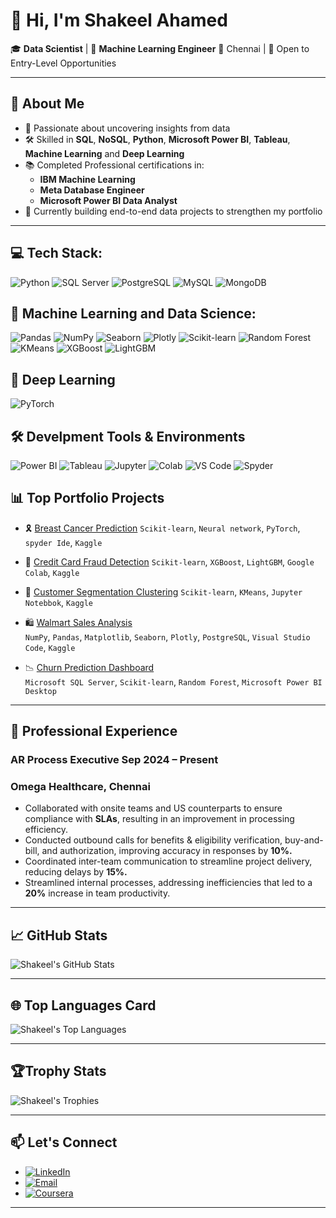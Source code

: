 # 👋 Hi, I'm Shakeel Ahamed

🎓 **Data Scientist** | 🧠 **Machine Learning Engineer** 
📍 Chennai | 💼 Open to Entry-Level Opportunities  

---

## 🚀 About Me

- 🎯 Passionate about uncovering insights from data  
- 🛠️ Skilled in **SQL**, **NoSQL**, **Python**, **Microsoft Power BI**, **Tableau**, **Machine Learning** and **Deep Learning**
- 📚 Completed Professional certifications in:
   - **IBM Machine Learning**
   - **Meta Database Engineer**
   - **Microsoft Power BI Data Analyst**
- 🤖 Currently building end-to-end data projects to strengthen my portfolio  

---

## 💻 Tech Stack:
![Python](https://camo.githubusercontent.com/0d0779a129f1dcf6c31613b701fe0646fd4e4d2ed2a7cbd61b27fd5514baa938/68747470733a2f2f696d672e736869656c64732e696f2f62616467652f707974686f6e2d3336373041303f7374796c653d666f722d7468652d6261646765266c6f676f3d707974686f6e266c6f676f436f6c6f723d666664643534)
![SQL Server](https://img.shields.io/badge/SQL%20Server-CC2927?style=for-the-badge&logo=microsoftsqlserver&logoColor=white)
![PostgreSQL](https://camo.githubusercontent.com/544022edf8369d944e68802fc043b0268484709e334d23db2882590aeae296cb/68747470733a2f2f696d672e736869656c64732e696f2f62616467652f706f7374677265732d2532333331363139322e7376673f7374796c653d666f722d7468652d6261646765266c6f676f3d706f737467726573716c266c6f676f436f6c6f723d7768697465)
![MySQL](https://camo.githubusercontent.com/38ce4d8be94d27406f2989b56efec7cdc5e2c2d6509600746fede440245c5afa/68747470733a2f2f696d672e736869656c64732e696f2f62616467652f6d7973716c2d3434373941312e7376673f7374796c653d666f722d7468652d6261646765266c6f676f3d6d7973716c266c6f676f436f6c6f723d7768697465)
![MongoDB](https://img.shields.io/badge/MongoDB-47A248?style=for-the-badge&logo=mongodb)


## 🤖 Machine Learning and Data Science:
![Pandas](https://img.shields.io/badge/Pandas-150458?style=for-the-badge&logo=pandas)
![NumPy](https://img.shields.io/badge/NumPy-013243?style=for-the-badge&logo=numpy)
![Seaborn](https://img.shields.io/badge/Seaborn-76B900?style=for-the-badge&logo=seaborn&logoColor=white) <!-- Custom color + logo name -->
![Plotly](https://img.shields.io/badge/Plotly-3F4F75?style=for-the-badge&logo=plotly)
![Scikit-learn](https://camo.githubusercontent.com/0ad18fa0ec11eec42003562b40a61f4d8643454535b4f3b167bdde4a308b8491/68747470733a2f2f696d672e736869656c64732e696f2f62616467652f7363696b69742d2d6c6561726e2d2532334637393331452e7376673f7374796c653d666f722d7468652d6261646765266c6f676f3d7363696b69742d6c6561726e266c6f676f436f6c6f723d7768697465)
![Random Forest](https://img.shields.io/badge/Random%20Forest-003366?style=for-the-badge&logo=tree&logoColor=white) <!-- Custom icon -->
![KMeans](https://img.shields.io/badge/KMeans-0288D1?style=for-the-badge&logo=cluster&logoColor=white)
![XGBoost](https://img.shields.io/badge/XGBoost-EC2D00?style=for-the-badge&logo=boost&logoColor=white)
![LightGBM](https://img.shields.io/badge/LightGBM-8BC34A?style=for-the-badge&logo=leaflet&logoColor=white)

## 🧬 Deep Learning
![PyTorch](https://img.shields.io/badge/PyTorch-EE4C2C?style=for-the-badge&logo=pytorch&logoColor=white)

## 🛠️ Develpment Tools & Environments
![Power BI](https://img.shields.io/badge/Power%20BI-F2C811?style=for-the-badge&logo=powerbi&logoColor=black)
![Tableau](https://img.shields.io/badge/Tableau-E97627?style=for-the-badge&logo=tableau)
![Jupyter](https://img.shields.io/badge/Jupyter-F37626?style=for-the-badge&logo=jupyter)
![Colab](https://img.shields.io/badge/Google%20Colab-F9AB00?style=for-the-badge&logo=googlecolab&logoColor=white)
![VS Code](https://img.shields.io/badge/VS%20Code-007ACC?style=for-the-badge&logo=visualstudiocode)
![Spyder](https://img.shields.io/badge/Spyder-FF0000?style=for-the-badge&logo=spyder-ide&logoColor=white)

## 📊 Top Portfolio Projects

- 🎗 [Breast Cancer Prediction](https://github.com/shakeel-data/Breast-cancer-prediction-neural-network-pytorch)
      `Scikit-learn`, `Neural network`, `PyTorch`, `spyder Ide`, `Kaggle`
  
- 🔐 [Credit Card Fraud Detection](https://github.com/shakeel-data/credit-card-fraud-deduction-predictive-models)
      `Scikit-learn`, `XGBoost`, `LightGBM`, `Google Colab`, `Kaggle`

- 👤 [Customer Segmentation Clustering](https://github.com/shakeel-data/customer-segmentation-clustering)
     `Scikit-learn`, `KMeans`, `Jupyter Notebbok`, `Kaggle`
  
- 🛍️ [Walmart Sales Analysis](https://github.com/shakeel-data/walmart-analysis-sql-python)  
     `NumPy`, `Pandas`, `Matplotlib`, `Seaborn`, `Plotly`, `PostgreSQL`, `Visual Studio Code`, `Kaggle`

- 📉 [Churn Prediction Dashboard](https://github.com/shakeel-data/churn-prediction-dashboard)  
     `Microsoft SQL Server`, `Scikit-learn`, `Random Forest`, `Microsoft Power BI Desktop`

---

## 💼 Professional Experience
### AR Process Executive Sep 2024 – Present
### Omega Healthcare, Chennai
- Collaborated with onsite teams and US counterparts to ensure compliance with **SLAs**, resulting in an improvement in processing efficiency.
- Conducted outbound calls for benefits & eligibility verification, buy-and-bill, and authorization, improving accuracy in responses by **10%.**
- Coordinated inter-team communication to streamline project delivery, reducing delays by **15%.**
- Streamlined internal processes, addressing inefficiencies that led to a **20%** increase in team productivity.

---

## 📈 GitHub Stats

![Shakeel's GitHub Stats](https://github-readme-stats.vercel.app/api?username=shakeel-data&show_icons=true&theme=radical)

---

## 🌐 Top Languages Card

![Shakeel's Top Languages](https://github-readme-stats.vercel.app/api/top-langs/?username=shakeel-data&layout=compact&theme=tokyonight)

---


## 🏆Trophy Stats

![Shakeel's Trophies](https://github-profile-trophy.vercel.app/?username=shakeel-data&theme=monokai)

---

## 📫 Let's Connect

- [![LinkedIn](https://img.shields.io/badge/LinkedIn-blue?logo=linkedin)](https://www.linkedin.com/in/shakeel-data)  
- [![Email](https://img.shields.io/badge/Gmail-grey?logo=gmail)](mailto:shakeelahamed6618@gmail.com)
- [![Coursera](https://img.shields.io/badge/Coursera-0056D2?logo=coursera&logoColor=white&style=flat-square)](https://www.coursera.org/learner/shakeel-data)

---
